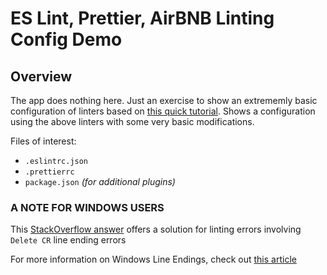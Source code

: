 # ES Lint, Prettier, AirBNB Linting Config Demo

## Overview

The app does nothing here. Just an exercise to show an extrememly basic configuration of linters based on [this quick tutorial](https://www.youtube.com/watch?v=SydnKbGc7W8). Shows a configuration using the above linters with some very basic modifications.

Files of interest:

- `.eslintrc.json`
- `.prettierrc`
- `package.json` _(for additional plugins)_

### A NOTE FOR WINDOWS USERS

This [StackOverflow answer](https://stackoverflow.com/questions/53516594/why-do-i-keep-getting-delete-cr-prettier-prettier) offers a solution for linting errors involving `Delete CR` line ending errors

For more information on Windows Line Endings, check out [this article](https://stackoverflow.com/questions/10418975/how-to-change-line-ending-settings)
